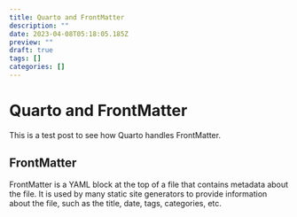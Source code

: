 ```yaml
---
title: Quarto and FrontMatter
description: ""
date: 2023-04-08T05:18:05.185Z
preview: ""
draft: true
tags: []
categories: []
---
```


# Quarto and FrontMatter

This is a test post to see how Quarto handles FrontMatter.

## FrontMatter

FrontMatter is a YAML block at the top of a file that contains metadata about
the file. It is used by many static site generators to provide information about
the file, such as the title, date, tags, categories, etc.
